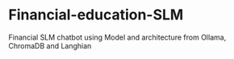 # Financial-education-SLM
Financial SLM chatbot using Model and architecture from Ollama, ChromaDB and Langhian

